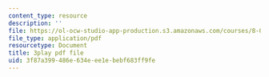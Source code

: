 ```yaml
---
content_type: resource
description: ''
file: https://ol-ocw-studio-app-production.s3.amazonaws.com/courses/8-01sc-classical-mechanics-fall-2016/3f87a399486e634eee1ebebf683ff9fe_i4u7SZjoAs4.pdf
file_type: application/pdf
resourcetype: Document
title: 3play pdf file
uid: 3f87a399-486e-634e-ee1e-bebf683ff9fe
---
```

